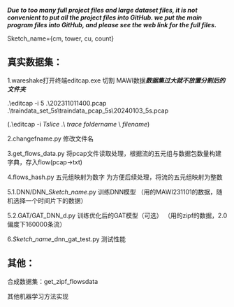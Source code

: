 ***Due to too many full project files and large dataset files, it is not convenient to put all the project files into GitHub. we put the main program files into GitHub, and please see the web link for the full files.***


Sketch_name={cm, tower, cu, count}

## 真实数据集：

1.wareshake打开终端editcap.exe 切割 MAWI数据***数据集过大就不放置分割后的文件夹***

.\editcap -i 5 .\202311011400.pcap .\traindata_set_5s\traindata_pcap_5s\20240103_5s.pcap

(.\editcap -i $Tslice$ .\ $trace$ $foldername$ \ $filename$)

2.changefname.py 修改文件名

3.get_flows_data.py
将pcap文件读取处理，根据流的五元组与数据包数量构建字典，存入flow(pcap->txt)

4.flows_hash.py 五元组映射为数字
为方便后续处理，将流的五元组映射为整数

5.1.DNN/DNN_$Sketch\_name$.py 训练DNN模型
（用的MAWI231101的数据，随机选择一个时间片下的数据）

5.2.GAT/GAT_DNN_d.py 训练优化后的GAT模型（可选）
（用的zipf的数据，2.0偏度下160000条流）

6.$Sketch\_name$_dnn_gat_test.py 测试性能

## 其他：

合成数据集：get_zipf_flowsdata

其他机器学习方法实现
